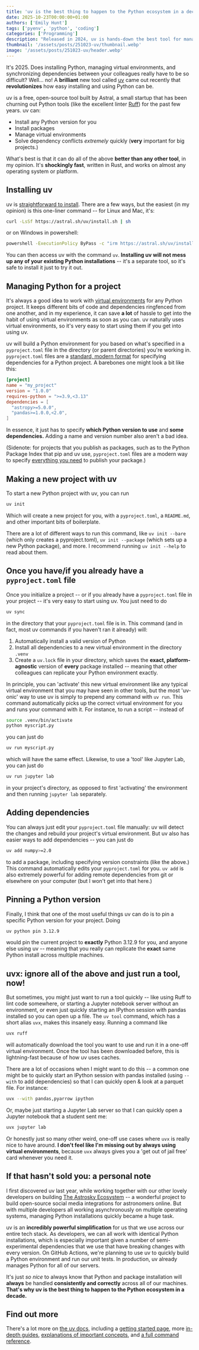 ```yaml
---
title: 'uv is the best thing to happen to the Python ecosystem in a decade'
date: 2025-10-23T00:00:00+01:00
authors: ['Emily Hunt']
tags: ['pyenv', 'python', 'coding']
categories: ['Programming']
description: "Released in 2024, uv is hands-down the best tool for managing Python installations and dependencies. Here's why."
thumbnail: '/assets/posts/251023-uv/thumbnail.webp'
image: '/assets/posts/251023-uv/header.webp'
---
```


It's 2025. Does installing Python, managing virtual environments, and synchronizing dependencies between your colleagues really have to be so difficult? Well... no! A **brilliant** new tool called [uv](https://docs.astral.sh/uv/) came out recently that **revolutionizes** how easy installing and using Python can be.

uv is a free, open-source tool built by Astral, a small startup that has been churning out Python tools (like the excellent linter [Ruff](https://docs.astral.sh/ruff/)) for the past few years. uv can:

- Install any Python version for you
- Install packages
- Manage virtual environments
- Solve dependency conflicts _extremely_ quickly (**very** important for big projects.)

What's best is that it can do all of the above **better than any other tool**, in my opinion. It's **shockingly fast**, written in Rust, and works on almost any operating system or platform.

## Installing uv

uv is [straightforward to install](https://docs.astral.sh/uv/#installation). There are a few ways, but the easiest (in my opinion) is this one-liner command -- for Linux and Mac, it's:

```bash
curl -LsSf https://astral.sh/uv/install.sh | sh
```

or on Windows in powershell:

```bash
powershell -ExecutionPolicy ByPass -c "irm https://astral.sh/uv/install.ps1 | iex"
```

You can then access uv with the command `uv`. **Installing uv will not mess up any of your existing Python installations** -- it's a separate tool, so it's safe to install it just to try it out.

## Managing Python for a project

It's always a good idea to work with [virtual environments](https://stackoverflow.com/questions/41972261/what-is-a-virtualenv-and-why-should-i-use-one) for any Python project. It keeps different bits of code and dependencies ringfenced from one another, and in my experience, it can save **a lot** of hassle to get into the habit of using virtual environments as soon as you can. uv naturally uses virtual environments, so it's very easy to start using them if you get into using uv.

uv will build a Python environment for you based on what's specified in a `pyproject.toml` file in the directory (or parent directories) you're working in. `pyproject.toml` files are a [standard, modern format](https://stackoverflow.com/questions/62983756/what-is-pyproject-toml-file-for) for specifying dependencies for a Python project. A barebones one might look a bit like this:

```toml
[project]
name = "my_project"
version = "1.0.0"
requires-python = ">=3.9,<3.13"
dependencies = [
  "astropy>=5.0.0",
  "pandas>=1.0.0,<2.0",
]
```

In essence, it just has to specify **which Python version to use** and **some dependencies.** Adding a name and version number also aren't a bad idea. 

(Sidenote: for projects that you publish as packages, such as to the Python Package Index that pip and uv use, `pyproject.toml` files are a modern way to specify [everything you need](https://packaging.python.org/en/latest/guides/writing-pyproject-toml/) to publish your package.)


## Making a new project with uv

To start a new Python project with uv, you can run

```bash
uv init
```

Which will create a new project for you, with a `pyproject.toml`, a `README.md`, and other important bits of boilerplate.

There are a lot of different ways to run this command, like `uv init --bare` (which only creates a pyproject.toml), `uv init --package` (which sets up a new Python package), and more. I recommend running `uv init --help` to read about them.


## Once you have/if you already have a `pyproject.toml` file

Once you initialize a project -- or if you already have a `pyproject.toml` file in your project -- it's very easy to start using uv. You just need to do

```bash
uv sync
```

in the directory that your `pyproject.toml` file is in. This command (and in fact, most uv commands if you haven't ran it already) will: 
1. Automatically install a valid version of Python
2. Install all dependencies to a new virtual environment in the directory `.venv`
3. Create a `uv.lock` file in your directory, which saves the **exact, platform-agnostic** version of **every** package installed -- meaning that other colleagues can replicate your Python environment exactly.

In principle, you can 'activate' this new virtual environment like any typical virtual environment that you may have seen in other tools, but the most 'uv-onic' way to use uv is simply to prepend any command with `uv run`. This command automatically picks up the correct virtual environment for you and runs your command with it. For instance, to run a script -- instead of

```bash
source .venv/bin/activate
python myscript.py
```

you can just do

```bash
uv run myscript.py
```

which will have the same effect. Likewise, to use a 'tool' like Jupyter Lab, you can just do

```bash
uv run jupyter lab
```

in your project's directory, as opposed to first 'activating' the environment and then running `jupyter lab` separately.


## Adding dependencies

You can always just edit your `pyproject.toml` file manually: uv will detect the changes and rebuild your project's virtual environment. But uv also has easier ways to add dependencies -- you can just do

```bash
uv add numpy>=2.0
```

to add a package, including specifying version constraints (like the above.) This command automatically edits your `pyproject.toml` for you. `uv add` is also extremely powerful for adding remote dependencies from git or elsewhere on your computer (but I won't get into that here.)


## Pinning a Python version

Finally, I think that one of the most useful things uv can do is to pin a specific Python version for your project. Doing

```bash
uv python pin 3.12.9
```

would pin the current project to **exactly** Python 3.12.9 for you, and anyone else using uv -- meaning that you really can replicate the **exact** same Python install across multiple machines.


## uvx: ignore all of the above and just run a tool, now!

But sometimes, you might just want to run a tool quickly -- like using Ruff to lint code somewhere, or starting a Jupyter notebook server without an environment, or even just quickly starting an IPython session with pandas installed so you can open up a file. The `uv tool` command, which has a short alias `uvx`, makes this insanely easy. Running a command like

```bash
uvx ruff
```

will automatically download the tool you want to use and run it in a one-off virtual environment. Once the tool has been downloaded before, this is lightning-fast because of how uv uses caches.

There are a lot of occasions when I might want to do this -- a common one might be to quickly start an IPython session with pandas installed (using `--with` to add dependencies) so that I can quickly open & look at a parquet file. For instance:

```bash
uvx --with pandas,pyarrow ipython
```

Or, maybe just starting a Jupyter Lab server so that I can quickly open a Jupyter notebook that a student sent me:

```bash
uvx jupyter lab
```

Or honestly just so many other weird, one-off use cases where `uvx` is really nice to have around. **I don't feel like I'm missing out by always using virtual environments**, because `uvx` always gives you a 'get out of jail free' card whenever you need it.


## If that hasn't sold you: a personal note

I first discovered uv last year, while working together with our other lovely developers on building [The Astrosky Ecosystem](https://astrosky.eco/) -- a wonderful project to build open-source social media integrations for astronomers online. But with multiple developers all working asynchronously on multiple operating systems, managing Python installations quickly became a huge task.

uv is an **incredibly powerful simplification** for us that we use across our entire tech stack. As developers, we can all work with identical Python installations, which is especially important given a number of semi-experimental dependencies that we use that have breaking changes with every version. On GitHub Actions, we're planning to use uv to quickly build a Python environment and run our unit tests. In production, uv already manages Python for all of our servers.

It's just _so nice_ to always know that Python and package installation will **always** be handled **consistently and correctly** across all of our machines. **That's why uv is the best thing to happen to the Python ecosystem in a decade.**


## Find out more

There's a lot more on [the uv docs](https://docs.astral.sh/uv/), including a [getting started page](https://docs.astral.sh/uv/getting-started/), more [in-depth guides](https://docs.astral.sh/uv/guides/), [explanations of important concepts](https://docs.astral.sh/uv/concepts/), and [a full command reference](https://docs.astral.sh/uv/reference/).


